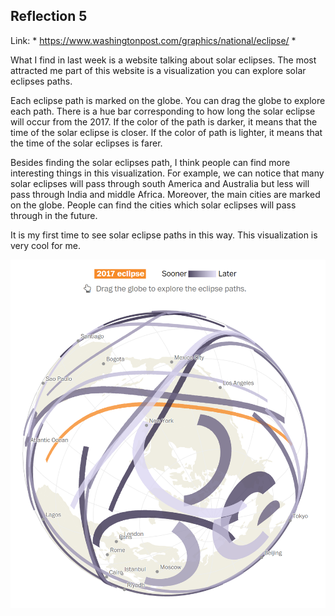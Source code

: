## Reflection 5

Link: * https://www.washingtonpost.com/graphics/national/eclipse/ *

What I find in last week is a website talking about solar eclipses. The most attracted me part of this website is a visualization you can explore solar eclipses paths. 

Each eclipse path is marked on the globe. You can drag the globe to explore each path. There is a hue bar corresponding to how long the solar eclipse will occur from the 2017. If the color of the path is darker, it means that the time of the solar eclipse is closer. If the color of path is lighter, it means that the time of the solar eclipses is farer. 

Besides finding the solar eclipses path, I think people can find more interesting things in this visualization. For example, we can notice that many solar eclipses will pass through south America and Australia but less will pass through India and middle Africa. Moreover, the main cities are marked on the globe. People can find the cities which solar eclipses will pass through in the future.

It is my first time to see solar eclipse paths in this way. This visualization is very cool for me.

![img](img/reflection5.png)
